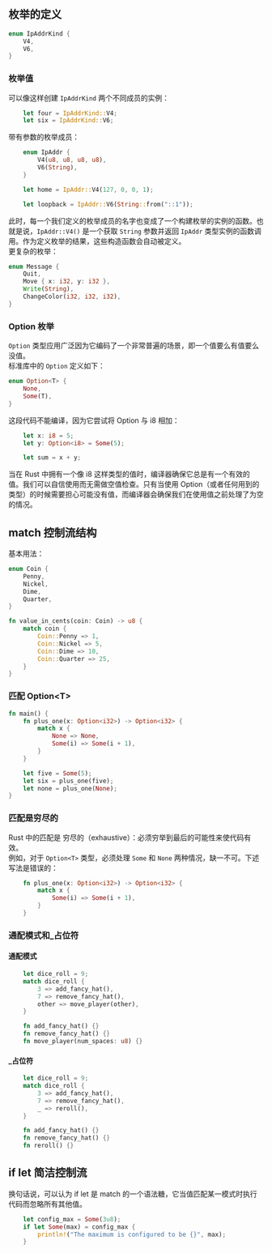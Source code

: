 ## 枚举的定义

```rust
enum IpAddrKind {
    V4,
    V6,
}
```

### 枚举值
可以像这样创建 `IpAddrKind` 两个不同成员的实例：
```rust
    let four = IpAddrKind::V4;
    let six = IpAddrKind::V6;
```

带有参数的枚举成员：
```rust
    enum IpAddr {
        V4(u8, u8, u8, u8),
        V6(String),
    }

    let home = IpAddr::V4(127, 0, 0, 1);

    let loopback = IpAddr::V6(String::from("::1"));
```
此时，每一个我们定义的枚举成员的名字也变成了一个构建枚举的实例的函数。也就是说，`IpAddr::V4()` 是一个获取 `String` 参数并返回 `IpAddr` 类型实例的函数调用。作为定义枚举的结果，这些构造函数会自动被定义。  
更复杂的枚举：
```rust
enum Message {
    Quit,
    Move { x: i32, y: i32 },
    Write(String),
    ChangeColor(i32, i32, i32),
}
```

### Option 枚举
`Option` 类型应用广泛因为它编码了一个非常普遍的场景，即一个值要么有值要么没值。  
标准库中的 `Option` 定义如下：
```rust
enum Option<T> {
    None,
    Some(T),
}
```
这段代码不能编译，因为它尝试将 Option<i8> 与 i8 相加：
```rust
    let x: i8 = 5;
    let y: Option<i8> = Some(5);

    let sum = x + y;
```
当在 Rust 中拥有一个像 i8 这样类型的值时，编译器确保它总是有一个有效的值。我们可以自信使用而无需做空值检查。只有当使用 Option<i8>（或者任何用到的类型）的时候需要担心可能没有值，而编译器会确保我们在使用值之前处理了为空的情况。

## match 控制流结构

基本用法：
```rust
enum Coin {
    Penny,
    Nickel,
    Dime,
    Quarter,
}

fn value_in_cents(coin: Coin) -> u8 {
    match coin {
        Coin::Penny => 1,
        Coin::Nickel => 5,
        Coin::Dime => 10,
        Coin::Quarter => 25,
    }
}
```

### 匹配 Option<T\>
```rust
fn main() {
    fn plus_one(x: Option<i32>) -> Option<i32> {
        match x {
            None => None,
            Some(i) => Some(i + 1),
        }
    }

    let five = Some(5);
    let six = plus_one(five);
    let none = plus_one(None);
}
```

### 匹配是穷尽的
Rust 中的匹配是 穷尽的（exhaustive）：必须穷举到最后的可能性来使代码有效。  
例如，对于 `Option<T>` 类型，必须处理 `Some` 和 `None` 两种情况，缺一不可。下述写法是错误的：
```rust
    fn plus_one(x: Option<i32>) -> Option<i32> {
        match x {
            Some(i) => Some(i + 1),
        }
    }
```

### 通配模式和_占位符

#### 通配模式
```rust
    let dice_roll = 9;
    match dice_roll {
        3 => add_fancy_hat(),
        7 => remove_fancy_hat(),
        other => move_player(other),
    }

    fn add_fancy_hat() {}
    fn remove_fancy_hat() {}
    fn move_player(num_spaces: u8) {}
```

#### _占位符
```rust
    let dice_roll = 9;
    match dice_roll {
        3 => add_fancy_hat(),
        7 => remove_fancy_hat(),
        _ => reroll(),
    }

    fn add_fancy_hat() {}
    fn remove_fancy_hat() {}
    fn reroll() {}
```

## if let 简洁控制流
换句话说，可以认为 if let 是 match 的一个语法糖，它当值匹配某一模式时执行代码而忽略所有其他值。
```rust
    let config_max = Some(3u8);
    if let Some(max) = config_max {
        println!("The maximum is configured to be {}", max);
    }
```